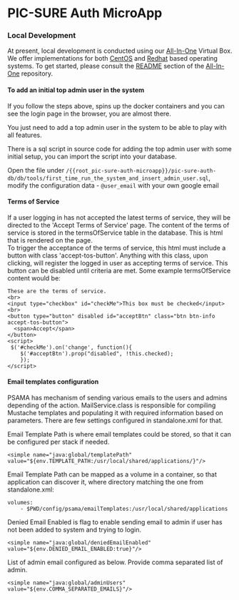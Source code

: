 # PIC-SURE Auth MicroApp

### Local Development
At present, local development is conducted using our [All-In-One](https://github.com/hms-dbmi/pic-sure-all-in-one) Virtual Box. We offer implementations for both [CentOS](https://github.com/hms-dbmi/pic-sure-all-in-one/tree/master) and [Redhat](https://github.com/hms-dbmi/pic-sure-all-in-one/tree/feature/redhat)  based operating systems. To get started, please consult the [README](https://github.com/hms-dbmi/pic-sure-all-in-one/tree/master#readme) section of the [All-In-One](https://github.com/hms-dbmi/pic-sure-all-in-one) repository.

#### To add an initial top admin user in the system
If you follow the steps above, spins up the docker containers and you can see the login page in the browser, you are almost there.

You just need to add a top admin user in the system to be able to play with all features.

There is a sql script in source code for adding the top admin user with some initial setup, you can import the script
into your database.

Open the file under `/{{root_pic-sure-auth-microapp}}/pic-sure-auth-db/db/tools/first_time_run_the_system_and_insert_admin_user.sql`,
modify the configuration data - `@user_email` with your own google email

#### Terms of Service

If a user logging in has not accepted the latest terms of service, they will be directed to the 'Accept Terms of Service' page.
The content of the terms of service is stored in the termsOfService table in the database.  This is html that is rendered on the page.  
To trigger the acceptance of the terms of service, this html must include a button with class 'accept-tos-button'.  Anything with this class,
upon clicking, will register the logged in user as accepting terms of service.  This button can be disabled until criteria are met.  Some example termsOfService content would be:



```aidl
These are the terms of service.
<br>
<input type="checkbox" id="checkMe">This box must be checked</input>
<br>
<button type="button" disabled id="acceptBtn" class="btn btn-info accept-tos-button">
  <span>Accept</span> 
</button>
<script>
 $('#checkMe').on('change', function(){
	$('#acceptBtn').prop("disabled", !this.checked);
	});
</script>
```

#### Email templates configuration

PSAMA has mechanism of sending various emails to the users and admins depending of the action.
MailService.class is responsible for compiling Mustache templates and populating it with required information based on parameters. There are few settings configured in standalone.xml for that.

Email Template Path is where email templates could be stored, so that it can be configured per stack if needed.
```
<simple name="java:global/templatePath" value="${env.TEMPLATE_PATH:/usr/local/shared/applications/}"/>
```
Email Template Path can be mapped as a volume in a container, so that application can discover it, where directory matching the one from standalone.xml:
```    
volumes:
    - $PWD/config/psama/emailTemplates:/usr/local/shared/applications
```

Denied Email Enabled is flag to enable sending email to admin if user has not been added to system and trying to login.
```
<simple name="java:global/deniedEmailEnabled" value="${env.DENIED_EMAIL_ENABLED:true}"/>
```

List of admin email configured as below. Provide comma separated list of admin.
```
<simple name="java:global/adminUsers" value="${env.COMMA_SEPARATED_EMAILS}"/>
```
